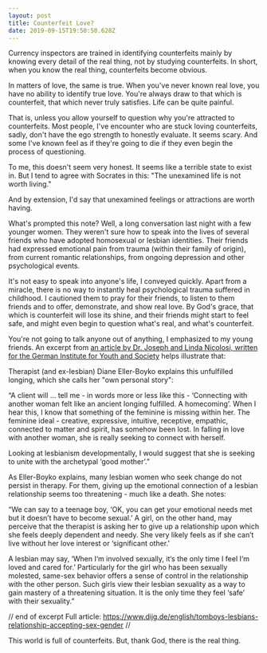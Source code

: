 ```yaml
---
layout: post
title: Counterfeit Love?
date: 2019-09-15T19:50:50.628Z
---
```

Currency inspectors are trained in identifying counterfeits mainly by knowing every detail of the real thing, not by studying counterfeits. In short, when you know the real thing, counterfeits become obvious.

In matters of love, the same is true. When you've never known real love, you have no ability to identify true love. You're always draw to that which is counterfeit, that which never truly satisfies. Life can be quite painful.

That is, unless you allow yourself to question why you're attracted to counterfeits. Most people, I've encounter who are stuck loving counterfeits, sadly, don't have the ego strength to honestly evaluate. It seems scary. And some I've known feel as if they're going to die if they even begin the process of questioning.

To me, this doesn't seem very honest. It seems like a terrible state to exist in. But I tend to agree with Socrates in this: "The unexamined life is not worth living."

And by extension, I'd say that unexamined feelings or attractions are worth having.

What's prompted this note? Well, a long conversation last night with a few younger women. They weren't sure how to speak into the lives of several friends who have adopted homosexual or lesbian identities. Their friends had expressed emotional pain from trauma (within their family of origin), from current romantic relationships, from ongoing depression and other psychological events. 

It's not easy to speak into anyone's life, I conveyed quickly. Apart from a miracle, there is no way to instantly heal psychological trauma suffered in childhood. I cautioned them to pray for their friends, to listen to them friends and to offer, demonstrate, and show real love. By God's grace, that which is counterfeit will lose its shine, and their friends might start to feel safe, and might even begin to question what's real, and what's counterfeit.

You're not going to talk anyone out of anything, I emphasized to my young friends. An excerpt from [an article by Dr. Joseph and Linda Nicolosi, written for the German Institute for Youth and Society](https://www.dijg.de/english/tomboys-lesbians-relationship-accepting-sex-gender/) helps illustrate that:

Therapist (and ex-Iesbian) Diane Eller-Boyko explains this unfulfilled longing, which she calls her "own personal story":

“A client will ... tell me - in words more or less Iike this - ‘Connecting with another woman felt Iike an ancient Ionging fulfilled. A homecoming’.  When I hear this, I know that something of the feminine is missing within her. The feminine ideal - creative, expressive, intuitive, receptive, empathic, connected to matter and spirit, has somehow been lost. In falling in love with another woman, she is really seeking to connect with herself.

Looking at lesbianism developmentally, I would suggest that she is seeking to unite with the archetypal ‘good mother’.”

As Eller-Boyko explains, many lesbian women who seek change do not persist in therapy. For them, giving up the emotional connection of a lesbian relationship seems too threatening - much like a death. She notes:

“We can say to a teenage boy, ‘OK, you can get your emotional needs met but it doesn’t have to become sexual.’ A girl, on the other hand, may perceive that the therapist is asking her to give up a relationship upon which she feels deeply dependent and needy. She very likely feels as if she can’t live without her love interest or ‘significant other.’

A lesbian may say, ‘When I‘m involved sexually, it‘s the only time I feel I‘m loved and cared for.’ Particularly for the girl who has been sexually molested, same-sex behavior offers a sense of control in the relationship with the other person. Such girls view their lesbian sexuality as a way to gain mastery of a threatening situation. It is the only time they feel ‘safe’ with their sexuality.”

// end of excerpt Full article: https://www.dijg.de/english/tomboys-lesbians-relationship-accepting-sex-gender //

This world is full of counterfeits. But, thank God, there is the real thing.

